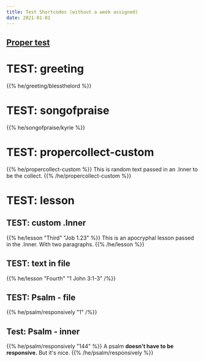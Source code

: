 ```yaml
---
title: Test Shortcodes (without a week assigned)
date: 2021-01-01
---
```

[Proper test](/about/test/)
---------

# TEST: greeting
{{% he/greeting/blessthelord %}}


# TEST: songofpraise
{{% he/songofpraise/kyrie %}}

# TEST: propercollect-custom
{{% he/propercollect-custom %}}
This is random text passed in an .Inner to be the collect.
{{% /he/propercollect-custom %}}

# TEST: lesson
## TEST: custom .Inner
{{% he/lesson "Third" "Job 1.23" %}}
This is an apocryphal lesson passed in the .Inner.
With two paragraphs.
{{% /he/lesson %}}

## TEST: text in file
{{% he/lesson "Fourth" "1 John 3:1-3" /%}}

## TEST: Psalm - file
{{% he/psalm/responsively "1" /%}}

## Test: Psalm - inner
{{% he/psalm/responsively "144" %}}
A psalm
**doesn't have to be responsive.**
But it's nice.
{{% /he/psalm/responsively %}}

## TEST: gospel -- alternate
{{% he/gospel "John 3.16" /%}}

## TEST: gospel -- none
{{% he/gospel " " /%}}

## TEST: gospel -- override
{{% he/gospel "John 145.67" %}}
This is not really part of the Gospel of John.

But it does have two paragraphs.
{{% /he/gospel %}}



{{% he/homily/brief %}}
{{% he/creed/nicene %}}

{{% stt/2021/peace-covid %}}
{{% stt/2021/announcements %}}

# TEST: offertory without hymn
{{% stt/2021/offertory-covid %}}

# TEST: offertory with hymn
{{% stt/2021/offertory-covid "hymns/levas-184" %}}

# TEST: prayer a
{{% he/eucharisticprayer/a %}}
{{% he/lordsprayer/1 %}}
{{% he/fraction/short-lent %}}
{{% stt/2021/communion-covid %}}
{{% hymns/levas-184 %}}
{{% he/postcommunion/eternal %}}
{{% he/blessing/lent %}}
{{% he/dismissal/goinpeace %}}
{{% stt/2021/postscript-covid %}}
